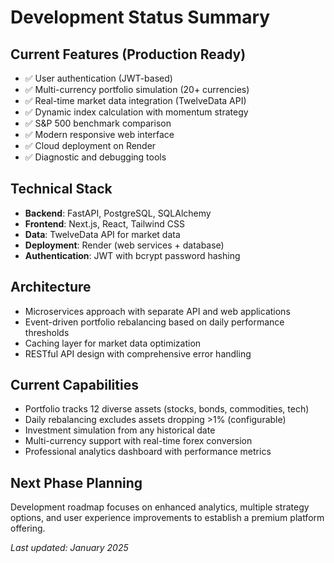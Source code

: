 # Development Status Summary

## Current Features (Production Ready)
- ✅ User authentication (JWT-based)
- ✅ Multi-currency portfolio simulation (20+ currencies)
- ✅ Real-time market data integration (TwelveData API)
- ✅ Dynamic index calculation with momentum strategy
- ✅ S&P 500 benchmark comparison
- ✅ Modern responsive web interface
- ✅ Cloud deployment on Render
- ✅ Diagnostic and debugging tools

## Technical Stack
- **Backend**: FastAPI, PostgreSQL, SQLAlchemy
- **Frontend**: Next.js, React, Tailwind CSS
- **Data**: TwelveData API for market data
- **Deployment**: Render (web services + database)
- **Authentication**: JWT with bcrypt password hashing

## Architecture
- Microservices approach with separate API and web applications
- Event-driven portfolio rebalancing based on daily performance thresholds
- Caching layer for market data optimization
- RESTful API design with comprehensive error handling

## Current Capabilities
- Portfolio tracks 12 diverse assets (stocks, bonds, commodities, tech)
- Daily rebalancing excludes assets dropping >1% (configurable)
- Investment simulation from any historical date
- Multi-currency support with real-time forex conversion
- Professional analytics dashboard with performance metrics

## Next Phase Planning
Development roadmap focuses on enhanced analytics, multiple strategy options, and user experience improvements to establish a premium platform offering.

*Last updated: January 2025*